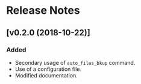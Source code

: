 # Release Notes

## [v0.2.0 (2018-10-22)]

### Added
- Secondary usage of `auto_files_bkup` command.
- Use of a configuration file.
- Modified documentation.